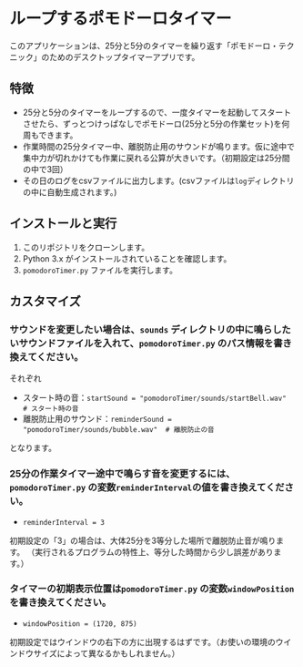 
# ループするポモドーロタイマー

このアプリケーションは、25分と5分のタイマーを繰り返す「ポモドーロ・テクニック」のためのデスクトップタイマーアプリです。

## 特徴

- 25分と5分のタイマーをループするので、一度タイマーを起動してスタートさせたら、ずっとつけっぱなしでポモドーロ(25分と5分の作業セット)を何周もできます。
- 作業時間の25分タイマー中、離脱防止用のサウンドが鳴ります。仮に途中で集中力が切れかけても作業に戻れる公算が大きいです。（初期設定は25分間の中で3回）
- その日のログをcsvファイルに出力します。(csvファイルは`log`ディレクトリの中に自動生成されます。)

## インストールと実行

1. このリポジトリをクローンします。
2. Python 3.x がインストールされていることを確認します。
3. `pomodoroTimer.py` ファイルを実行します。

## カスタマイズ

### サウンドを変更したい場合は、`sounds` ディレクトリの中に鳴らしたいサウンドファイルを入れて、`pomodoroTimer.py` のパス情報を書き換えてください。

それぞれ

- スタート時の音：`startSound = "pomodoroTimer/sounds/startBell.wav"  # スタート時の音`
- 離脱防止用のサウンド：`reminderSound = "pomodoroTimer/sounds/bubble.wav"  # 離脱防止の音`

となります。

### 25分の作業タイマー途中で鳴らす音を変更するには、`pomodoroTimer.py` の変数`reminderInterval`の値を書き換えてください。

- `reminderInterval = 3`

初期設定の「3」の場合は、大体25分を3等分した場所で離脱防止音が鳴ります。
（実行されるプログラムの特性上、等分した時間から少し誤差があります。）

### タイマーの初期表示位置は`pomodoroTimer.py` の変数`windowPosition`を書き換えてください。

- `windowPosition = (1720, 875)`

初期設定ではウインドウの右下の方に出現するはずです。（お使いの環境のウインドウサイズによって異なるかもしれません。）